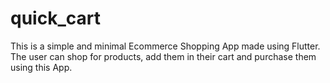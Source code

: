 # quick_cart

This is a simple and minimal Ecommerce Shopping App made using Flutter.
The user can shop for products, add them in their cart and purchase them using this App.

